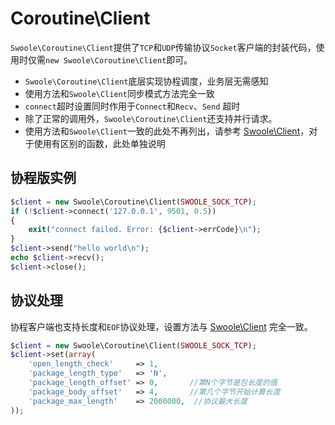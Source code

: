 # Coroutine\Client

 `Swoole\Coroutine\Client`提供了`TCP`和`UDP`传输协议`Socket`客户端的封装代码，使用时仅需`new Swoole\Coroutine\Client`即可。

* `Swoole\Coroutine\Client`底层实现协程调度，业务层无需感知
* 使用方法和`Swoole\Client`同步模式方法完全一致
* `connect`超时设置同时作用于`Connect`和`Recv`、`Send` 超时
* 除了正常的调用外，`Swoole\Coroutine\Client`还支持并行请求。
* 使用方法和`Swoole\Client`一致的此处不再列出，请参考 [Swoole\Client](https://wiki.swoole.com/wiki/page/p-client.html)，对于使用有区别的函数，此处单独说明

协程版实例
-----
```php
$client = new Swoole\Coroutine\Client(SWOOLE_SOCK_TCP);
if (!$client->connect('127.0.0.1', 9501, 0.5))
{
	exit("connect failed. Error: {$client->errCode}\n");
}
$client->send("hello world\n");
echo $client->recv();
$client->close();
```

协议处理
----
协程客户端也支持长度和`EOF`协议处理，设置方法与 [Swoole\Client](https://wiki.swoole.com/wiki/page/p-client_setting.html) 完全一致。

```php
$client = new Swoole\Coroutine\Client(SWOOLE_SOCK_TCP);
$client->set(array(
    'open_length_check'     => 1,
    'package_length_type'   => 'N',
    'package_length_offset' => 0,       //第N个字节是包长度的值
    'package_body_offset'   => 4,       //第几个字节开始计算长度
    'package_max_length'    => 2000000,  //协议最大长度
));
```